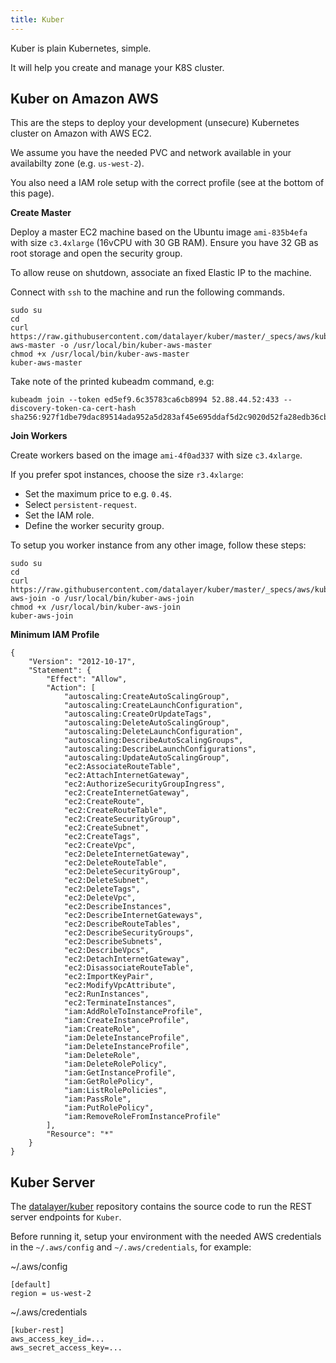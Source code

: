 ```yaml
---
title: Kuber
---
```


Kuber is plain Kubernetes, simple.

It will help you create and manage your K8S cluster.

## Kuber on Amazon AWS

This are the steps to deploy your development (unsecure) Kubernetes cluster on Amazon with AWS EC2.

We assume you have the needed PVC and network available in your availabilty zone (e.g. `us-west-2`).

You also need a IAM role setup with the correct profile (see at the bottom of this page).

**Create Master**

Deploy a master EC2 machine based on the Ubuntu image `ami-835b4efa` with size `c3.4xlarge` (16vCPU with 30 GB RAM). Ensure you have 32 GB as root storage and open the security group.

To allow reuse on shutdown, associate an fixed Elastic IP to the machine.

Connect with `ssh` to the machine and run the following commands.

```
sudo su
cd
curl https://raw.githubusercontent.com/datalayer/kuber/master/_specs/aws/kuber-aws-master -o /usr/local/bin/kuber-aws-master
chmod +x /usr/local/bin/kuber-aws-master
kuber-aws-master
```

Take note of the printed kubeadm command, e.g:

```
kubeadm join --token ed5ef9.6c35783ca6cb8994 52.88.44.52:433 --discovery-token-ca-cert-hash sha256:927f1dbe79dac89514ada952a5d283af45e695ddaf5d2c9020d52fa28edb36cb
```

**Join Workers**

Create workers based on the image `ami-4f0ad337` with size `c3.4xlarge`.

If you prefer spot instances, choose the size `r3.4xlarge`:

+ Set the maximum price to e.g. `0.4$`.
+ Select `persistent-request`.
+ Set the IAM role.
+ Define the worker security group.

To setup you worker instance from any other image, follow these steps:

```
sudo su
cd
curl https://raw.githubusercontent.com/datalayer/kuber/master/_specs/aws/kuber-aws-join -o /usr/local/bin/kuber-aws-join 
chmod +x /usr/local/bin/kuber-aws-join
kuber-aws-join
```

**Minimum IAM Profile**

```
{
    "Version": "2012-10-17",
    "Statement": {
        "Effect": "Allow",
        "Action": [
            "autoscaling:CreateAutoScalingGroup",
            "autoscaling:CreateLaunchConfiguration",
            "autoscaling:CreateOrUpdateTags",
            "autoscaling:DeleteAutoScalingGroup",
            "autoscaling:DeleteLaunchConfiguration",
            "autoscaling:DescribeAutoScalingGroups",
            "autoscaling:DescribeLaunchConfigurations",
            "autoscaling:UpdateAutoScalingGroup",
            "ec2:AssociateRouteTable",
            "ec2:AttachInternetGateway",
            "ec2:AuthorizeSecurityGroupIngress",
            "ec2:CreateInternetGateway",
            "ec2:CreateRoute",
            "ec2:CreateRouteTable",
            "ec2:CreateSecurityGroup",
            "ec2:CreateSubnet",
            "ec2:CreateTags",
            "ec2:CreateVpc",
            "ec2:DeleteInternetGateway",
            "ec2:DeleteRouteTable",
            "ec2:DeleteSecurityGroup",
            "ec2:DeleteSubnet",
            "ec2:DeleteTags",
            "ec2:DeleteVpc",
            "ec2:DescribeInstances",
            "ec2:DescribeInternetGateways",
            "ec2:DescribeRouteTables",
            "ec2:DescribeSecurityGroups",
            "ec2:DescribeSubnets",
            "ec2:DescribeVpcs",
            "ec2:DetachInternetGateway",
            "ec2:DisassociateRouteTable",
            "ec2:ImportKeyPair",
            "ec2:ModifyVpcAttribute",
            "ec2:RunInstances",
            "ec2:TerminateInstances",
            "iam:AddRoleToInstanceProfile",
            "iam:CreateInstanceProfile",
            "iam:CreateRole",
            "iam:DeleteInstanceProfile",
            "iam:DeleteInstanceProfile",
            "iam:DeleteRole",
            "iam:DeleteRolePolicy",
            "iam:GetInstanceProfile",
            "iam:GetRolePolicy",
            "iam:ListRolePolicies",
            "iam:PassRole",
            "iam:PutRolePolicy",
            "iam:RemoveRoleFromInstanceProfile"
        ],
        "Resource": "*"
    }
}

```

## Kuber Server

The [datalayer/kuber](https://github.com/datalayer/kuber) repository contains the source code to run the REST server endpoints for `Kuber`.

Before running it, setup your environment with the needed AWS credentials in the `~/.aws/config` and `~/.aws/credentials`, for example:

~/.aws/config

```
[default]
region = us-west-2
```

~/.aws/credentials

```
[kuber-rest]
aws_access_key_id=...
aws_secret_access_key=...
```
